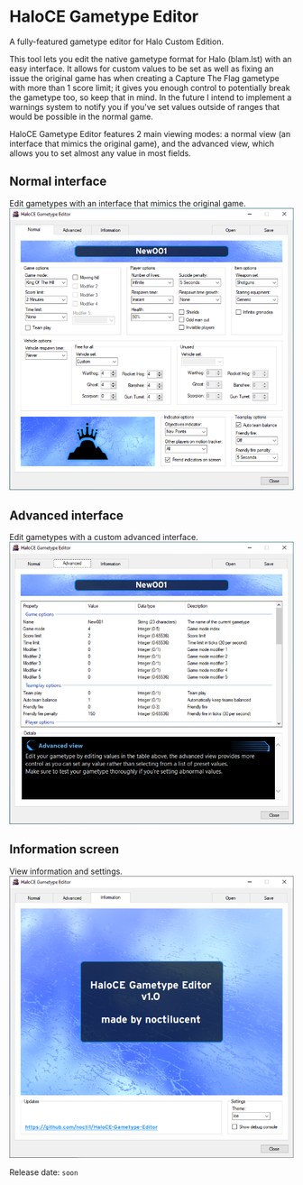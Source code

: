 # HaloCE Gametype Editor
A fully-featured gametype editor for Halo Custom Edition.

This tool lets you edit the native gametype format for Halo (blam.lst) with an easy interface.
It allows for custom values to be set as well as fixing an issue the original game has when creating a Capture The Flag gametype with more than 1 score limit; it gives you enough control to potentially break the gametype too, so keep that in mind.
In the future I intend to implement a warnings system to notify you if you've set values outside of ranges that would be possible in the normal game.

HaloCE Gametype Editor features 2 main viewing modes: a normal view (an interface that mimics the original game), and the advanced view, which allows you to set almost any value in most fields. 

## Normal interface
Edit gametypes with an interface that mimics the original game.
![HaloCE Gametype Editor (Normal)](assets/interface_normal.png)

## Advanced interface
Edit gametypes with a custom advanced interface.
![HaloCE Gametype Editor (Advanced)](assets/interface_advanced.png)

## Information screen
View information and settings.
![HaloCE Gametype Editor (Information)](assets/interface_information.png)

Release date: `soon`